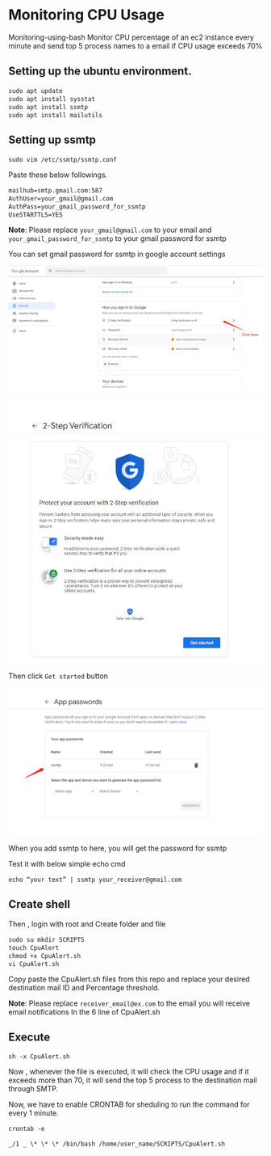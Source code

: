 # Monitoring CPU Usage

Monitoring-using-bash
Monitor CPU percentage of an ec2 instance every minute and send top 5 process names to a email if CPU usage exceeds 70%

## Setting up the ubuntu environment. 

```
sudo apt update
sudo apt install sysstat
sudo apt install ssmtp
sudo apt install mailutils
```

## Setting up ssmtp

```
sudo vim /etc/ssmtp/ssmtp.conf 
```

Paste these below followings. 

```
mailhub=smtp.gmail.com:587
AuthUser=your_gmail@gmail.com
AuthPass=your_gmail_password_for_ssmtp
UseSTARTTLS=YES
```

**Note**: Please replace `your_gmail@gmail.com` to your email and `your_gmail_password_for_ssmtp` to your gmail password for ssmtp

You can set gmail password for ssmtp in google account settings

![image-20230721114058534](README.assets/image-20230721114058534.png)

![image-20230721114136753](README.assets/image-20230721114136753.png)

Then click `Get started` button

![image-20230721114317839](README.assets/image-20230721114317839.png)

When you add ssmtp to here, you will get the password for ssmtp



Test it with below simple echo cmd 

```
echo “your text” | ssmtp your_receiver@gmail.com
```

## Create shell

Then , login with root and Create folder and file 

```
sudo su mkdir SCRIPTS 
touch CpuAlert 
chmod +x CpuAlert.sh 
vi CpuAlert.sh
```

Copy paste the CpuAlert.sh files from this repo and replace your desired destination mail ID and Percentage threshold.

**Note**: Please replace `receiver_email@ex.com` to the email you will receive email notifications In the 6 line of CpuAlert.sh

## Execute

```
sh -x CpuAlert.sh
```

Now , whenever the file is executed, it will check the CPU usage and if it exceeds more than 70, it will send the top 5 process to the destination mail through SMTP.

Now, we have to enable CRONTAB for sheduling to run the command for every 1 minute.

```
crontab -e
```

```
_/1 _ \* \* \* /bin/bash /home/user_name/SCRIPTS/CpuAlert.sh
```

